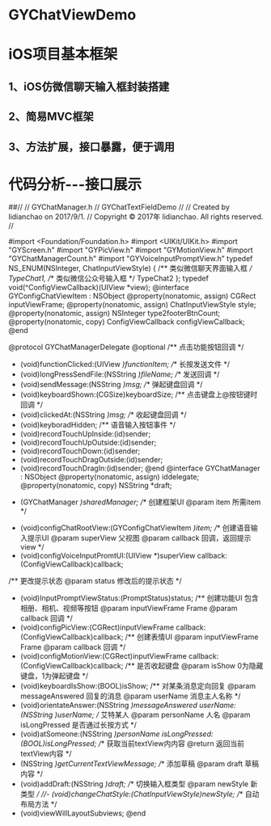 # GYChatViewDemo
# iOS项目基本框架
## 1、iOS仿微信聊天输入框封装搭建
## 2、简易MVC框架
## 3、方法扩展，接口暴露，便于调用
# 代码分析---接口展示
##//
//  GYChatManager.h
//  GYChatTextFieldDemo
//
//  Created by lidianchao on 2017/9/1.
//  Copyright © 2017年 lidianchao. All rights reserved.
//

#import <Foundation/Foundation.h>
#import <UIKit/UIKit.h>
#import "GYScreen.h"
#import "GYPicView.h"
#import "GYMotionView.h"
#import "GYChatManagerCount.h"
#import "GYVoiceInputPromptView.h"
typedef NS_ENUM(NSInteger, ChatInputViewStyle)
{
/** 类似微信聊天界面输入框 */
TypeChat1,
/** 类似微信公众号输入框 */
TypeChat2
};
typedef void(^ConfigViewCallback)(UIView *view);
@interface GYConfigChatViewItem : NSObject
@property(nonatomic, assign) CGRect inputViewFrame;
@property(nonatomic, assign) ChatInputViewStyle style;
@property(nonatomic, assign) NSInteger type2footerBtnCount;
@property(nonatomic, copy) ConfigViewCallback configViewCallback;
@end


@protocol GYChatManagerDelegate <NSObject>
@optional
/** 点击功能按钮回调 */
- (void)functionClicked:(UIView *)functionItem;
/** 长按发送文件 */
- (void)longPressSendFile:(NSString *)fileName;
/** 发送回调 */
- (void)sendMessage:(NSString *)msg;
/** 弹起键盘回调 */
- (void)keyboardShown:(CGSize)keyboardSize;
/** 点击键盘上@按钮键时回调 */
- (void)clickedAt:(NSString *)msg;
/** 收起键盘回调 */
- (void)keyboradHidden;
/** 语音输入按钮事件 */
- (void)recordTouchUpInside:(id)sender;
- (void)recordTouchUpOutside:(id)sender;
- (void)recordTouchDown:(id)sender;
- (void)recordTouchDragOutside:(id)sender;
- (void)recordTouchDragIn:(id)sender;
@end
@interface GYChatManager : NSObject
@property(nonatomic, assign) id<GYChatManagerDelegate>delegate;
@property(nonatomic, copy) NSString *draft;

+ (GYChatManager *)sharedManager;
/**
创建框架UI
@param item 所需item
*/
- (void)configChatRootView:(GYConfigChatViewItem *)item;
/**
创建语音输入提示UI
@param superView 父视图
@param callback 回调，返回提示view
*/
- (void)configVoiceInputPromtUI:(UIView *)superView callback:(ConfigViewCallback)callback;

/**
更改提示状态
@param status 修改后的提示状态
*/
- (void)InputPromptViewStatus:(PromptStatus)status;
/**
创建功能UI
包含相册、相机、视频等按钮
@param inputViewFrame Frame
@param callback 回调
*/
- (void)configPicView:(CGRect)inputViewFrame callback:(ConfigViewCallback)callback;
/**
创建表情UI
@param inputViewFrame Frame
@param callback 回调
*/
- (void)configMotionView:(CGRect)inputViewFrame callback:(ConfigViewCallback)callback;
/**
是否收起键盘
@param isShow 0为隐藏键盘，1为弹起键盘
*/
- (void)keyboardIsShow:(BOOL)isShow;
/**
对某条消息定向回复
@param messageAnswered 回复的消息
@param userName 消息主人名称
*/
- (void)orientateAnswer:(NSString *)messageAnswered userName:(NSString *)userName;
/**
艾特某人
@param personName 人名
@param isLongPressed 是否通过长按方式
*/
- (void)atSomeone:(NSString *)personName isLongPressed:(BOOL)isLongPressed;
/**
获取当前textView内内容
@return 返回当前textView内容
*/
- (NSString *)getCurrentTextViewMessage;
/**
添加草稿
@param draft 草稿内容
*/
- (void)addDraft:(NSString *)draft;
/**
切换输入框类型
@param newStyle 新类型
*/
//- (void)changeChatStyle:(ChatInputViewStyle)newStyle;
/**
自动布局方法
*/
- (void)viewWillLayoutSubviews;
@end

